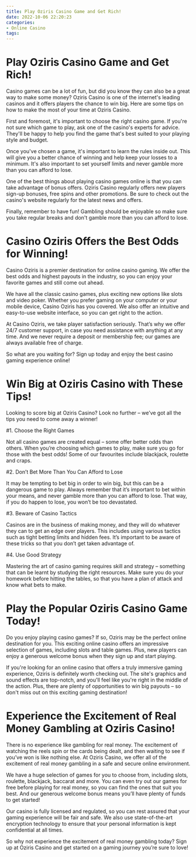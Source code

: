 ```yaml
---
title: Play Oziris Casino Game and Get Rich!
date: 2022-10-06 22:20:23
categories:
- Online Casino
tags:
---
```



#  Play Oziris Casino Game and Get Rich!

Casino games can be a lot of fun, but did you know they can also be a great way to make some money? Oziris Casino is one of the internet's leading casinos and it offers players the chance to win big. Here are some tips on how to make the most of your time at Oziris Casino.

First and foremost, it's important to choose the right casino game. If you're not sure which game to play, ask one of the casino's experts for advice. They'll be happy to help you find the game that's best suited to your playing style and budget.

Once you've chosen a game, it's important to learn the rules inside out. This will give you a better chance of winning and help keep your losses to a minimum. It's also important to set yourself limits and never gamble more than you can afford to lose.

One of the best things about playing casino games online is that you can take advantage of bonus offers. Oziris Casino regularly offers new players sign-up bonuses, free spins and other promotions. Be sure to check out the casino's website regularly for the latest news and offers.

Finally, remember to have fun! Gambling should be enjoyable so make sure you take regular breaks and don't gamble more than you can afford to lose.

#  Casino Oziris Offers the Best Odds for Winning!

Casino Oziris is a premier destination for online casino gaming. We offer the best odds and highest payouts in the industry, so you can enjoy your favorite games and still come out ahead.

We have all the classic casino games, plus exciting new options like slots and video poker. Whether you prefer gaming on your computer or your mobile device, Casino Oziris has you covered. We also offer an intuitive and easy-to-use website interface, so you can get right to the action.

At Casino Oziris, we take player satisfaction seriously. That’s why we offer 24/7 customer support, in case you need assistance with anything at any time. And we never require a deposit or membership fee; our games are always available free of charge.

So what are you waiting for? Sign up today and enjoy the best casino gaming experience online!

#  Win Big at Oziris Casino with These Tips!

Looking to score big at Oziris Casino? Look no further – we’ve got all the tips you need to come away a winner!

#1. Choose the Right Games

Not all casino games are created equal – some offer better odds than others. When you’re choosing which games to play, make sure you go for those with the best odds! Some of our favourites include blackjack, roulette and craps.

#2. Don’t Bet More Than You Can Afford to Lose

It may be tempting to bet big in order to win big, but this can be a dangerous game to play. Always remember that it’s important to bet within your means, and never gamble more than you can afford to lose. That way, if you do happen to lose, you won’t be too devastated.

#3. Beware of Casino Tactics

Casinos are in the business of making money, and they will do whatever they can to get an edge over players. This includes using various tactics such as tight betting limits and hidden fees. It’s important to be aware of these tricks so that you don’t get taken advantage of.

#4. Use Good Strategy

Mastering the art of casino gaming requires skill and strategy – something that can be learnt by studying the right resources. Make sure you do your homework before hitting the tables, so that you have a plan of attack and know what bets to make.

#  Play the Popular Oziris Casino Game Today!

Do you enjoy playing casino games? If so, Oziris may be the perfect online destination for you. This exciting online casino offers an impressive selection of games, including slots and table games. Plus, new players can enjoy a generous welcome bonus when they sign up and start playing.

If you're looking for an online casino that offers a truly immersive gaming experience, Oziris is definitely worth checking out. The site's graphics and sound effects are top-notch, and you'll feel like you're right in the middle of the action. Plus, there are plenty of opportunities to win big payouts – so don't miss out on this exciting gaming destination!

#  Experience the Excitement of Real Money Gambling at Oziris Casino!

There is no experience like gambling for real money. The excitement of watching the reels spin or the cards being dealt, and then waiting to see if you’ve won is like nothing else. At Oziris Casino, we offer all of the excitement of real money gambling in a safe and secure online environment.

We have a huge selection of games for you to choose from, including slots, roulette, blackjack, baccarat and more. You can even try out our games for free before playing for real money, so you can find the ones that suit you best. And our generous welcome bonus means you’ll have plenty of funds to get started!

Our casino is fully licensed and regulated, so you can rest assured that your gaming experience will be fair and safe. We also use state-of-the-art encryption technology to ensure that your personal information is kept confidential at all times.

So why not experience the excitement of real money gambling today? Sign up at Oziris Casino and get started on a gaming journey you’re sure to love!